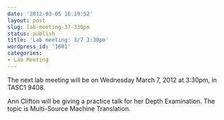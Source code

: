 ```yaml
---
date: '2012-03-05 16:19:52'
layout: post
slug: lab-meeting-37-330pm
status: publish
title: 'Lab meeting: 3/7 3:30pm'
wordpress_id: '1601'
categories:
- Lab Meeting
---
```



The next lab meeting will be on Wednesday March 7, 2012 at 3:30pm, in TASC1 9408.






Ann Clifton will be giving a practice talk for her Depth Examination. The topic is Multi-Source Machine Translation.

